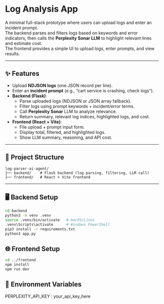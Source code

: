 # Log Analysis App

A minimal full-stack prototype where users can upload logs and enter an incident prompt.  
The backend parses and filters logs based on keywords and error indicators, then calls the **Perplexity Sonar LLM** to highlight relevant lines and estimate cost.  
The frontend provides a simple UI to upload logs, enter prompts, and view results.

---

## ✨ Features
- Upload **NDJSON logs** (one JSON record per line).
- Enter an **incident prompt** (e.g., “cart service is crashing, check logs”).
- **Backend (Flask)**:
  - Parse uploaded logs (NDJSON or JSON array fallback).
  - Filter logs using prompt keywords + incident/error terms.
  - Call **Perplexity Sonar** LLM to analyze relevance.
  - Return summary, relevant log indices, highlighted logs, and cost.
- **Frontend (React + Vite)**:
  - File upload + prompt input form.
  - Display total, filtered, and highlighted logs.
  - Show LLM summary, reasoning, and API cost.

---

## 📂 Project Structure
```text
log-parser-ai-agent/
├── backend/    # Flask backend (log parsing, filtering, LLM call)
├── frontend/   # React + Vite frontend
```
---

## 🖥 Backend Setup
```bash
cd backend
python3 -m venv .venv
source .venv/bin/activate   # macOS/Linux
.venv\Scripts\activate      # Windows PowerShell
pip3 install -r requirements.txt
python3 app.py
```

## 🌐 Frontend Setup
```bash
cd ../frontend
npm install
npm run dev
```

## 🔑 Environment Variables
PERPLEXITY_API_KEY : your_api_key_here
